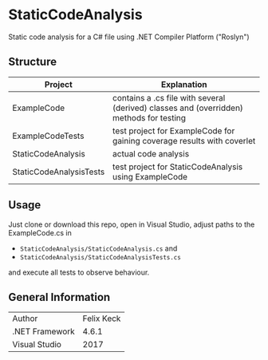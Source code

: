 # StaticCodeAnalysis

Static code analysis for a C# file using .NET Compiler Platform ("Roslyn")

## Structure

| Project                 | Explanation                                                                             |
|-------------------------|-----------------------------------------------------------------------------------------|
| ExampleCode             | contains a .cs file with several (derived) classes and (overridden) methods for testing |
| ExampleCodeTests        | test project for ExampleCode for gaining coverage results with coverlet                 |
| StaticCodeAnalysis      | actual code analysis                                                                    |
| StaticCodeAnalysisTests | test project for StaticCodeAnalysis using ExampleCode                                   |

## Usage

Just clone or download this repo, open in Visual Studio, adjust paths to the ExampleCode.cs in
 * ```StaticCodeAnalysis/StaticCodeAnalysis.cs``` and
 * ```StaticCodeAnalysis/StaticCodeAnalysisTests.cs```

and execute all tests to observe behaviour.

## General Information

|                |            |
|----------------|------------|
| Author         | Felix Keck |
| .NET Framework | 4.6.1      |
| Visual Studio  | 2017       |
